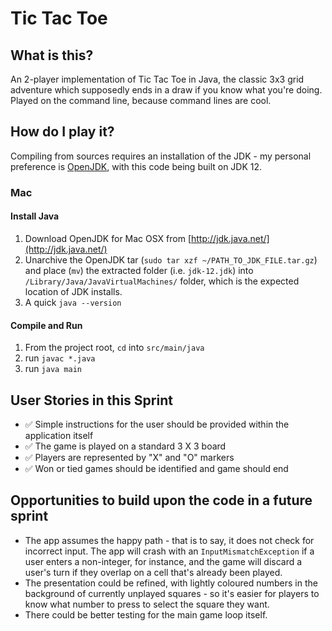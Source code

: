 # Tic Tac Toe

## What is this?

An 2-player implementation of Tic Tac Toe in Java, the classic 3x3 grid adventure which supposedly ends in a draw if you know what you're doing. Played on the command line, because command lines are cool. 

## How do I play it? 

Compiling from sources requires an installation of the JDK - my personal preference is [OpenJDK](https://openjdk.java.net/), with this code being built on JDK 12. 

### Mac

#### Install Java

1.  Download OpenJDK for Mac OSX from  [http://jdk.java.net/](http://jdk.java.net/)
2.  Unarchive the OpenJDK tar (`sudo tar xzf ~/PATH_TO_JDK_FILE.tar.gz`) and place (`mv`) the extracted folder (i.e.  `jdk-12.jdk`) into  `/Library/Java/JavaVirtualMachines/`  folder, which is the expected location of JDK installs.
3. A quick `java --version`

#### Compile and Run

1. From the project root, `cd` into `src/main/java` 
2. run `javac *.java`
3. run `java main`

## User Stories in this Sprint

- ✅ Simple instructions for the user should be provided within the application itself
- ✅ The game is played on a standard 3 X 3 board  
- ✅ Players are represented by "X" and "O" markers  
- ✅ Won or tied games should be identified and game should end

## Opportunities to build upon the code in a future sprint

* The app assumes the happy path - that is to say, it does not check for incorrect input. The app will crash with an `InputMismatchException` if a user enters a non-integer, for instance, and the game will discard a user's turn if they overlap on a cell that's already been played.
* The presentation could be refined, with lightly coloured numbers in the background of currently unplayed squares - so it's easier for players to know what number to press to select the square they want. 
* There could be better testing for the main game loop itself.
